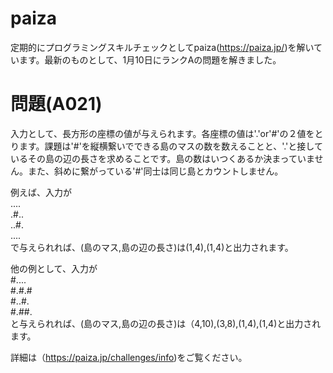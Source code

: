 # paiza
定期的にプログラミングスキルチェックとしてpaiza(https://paiza.jp/)を解いています。最新のものとして、1月10日にランクAの問題を解きました。

# 問題(A021)
入力として、長方形の座標の値が与えられます。各座標の値は'.'or'#'の２値をとります。課題は'#'を縦横繋いでできる島のマスの数を数えることと、'.'と接しているその島の辺の長さを求めることです。島の数はいつくあるか決まっていません。また、斜めに繋がっている'#'同士は同じ島とカウントしません。

例えば、入力が　<br>
.... <br>
.#.. <br>
..#. <br>
.... <br>
で与えられれば、(島のマス,島の辺の長さ)は(1,4),(1,4)と出力されます。


他の例として、入力が <br>
#.... <br>
#.#.# <br>
#..#. <br>
#.##. <br>
と与えられれば、(島のマス,島の辺の長さ)は（4,10),(3,8),(1,4),(1,4)と出力されます。

詳細は（https://paiza.jp/challenges/info)をご覧ください。


